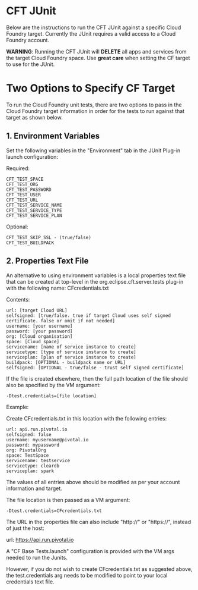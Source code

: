 
# CFT JUnit
  Below are the instructions to run the CFT JUnit against a specific Cloud Foundry target.
  Currently the JUnit requires a valid access to a Cloud Foundry account.

  **WARNING**: Running the CFT JUnit will **DELETE** all apps and services from the target Cloud Foundry space. Use **great care** when setting the CF target
  to use for the JUnit.

# Two Options to Specify CF Target
  To run the Cloud Foundry unit tests, there are two options to pass in the Cloud Foundry target information in order for the
  tests to run against that target as shown below.

## 1. Environment Variables
  Set the following variables in the "Environment" tab in the JUnit Plug-in launch configuration:

  Required:
  
  ```
  CFT_TEST_SPACE
  CFT_TEST_ORG
  CFT_TEST_PASSWORD
  CFT_TEST_USER
  CFT_TEST_URL
  CFT_TEST_SERVICE_NAME
  CFT_TEST_SERVICE_TYPE
  CFT_TEST_SERVICE_PLAN
  ```

  Optional:
  ```
  CFT_TEST_SKIP_SSL - (true/false)
  CFT_TEST_BUILDPACK
  ```
  
## 2. Properties Text File
  An alternative to using environment variables is a local properties text file that can be created at top-level in the org.eclipse.cft.server.tests plug-in with the following name:
  CFcredentials.txt

  Contents:

  ```
  url: [target Cloud URL]
  selfsigned: [true/false. true if target Cloud uses self signed certificate. false or omit if not needed]
  username: [your username]
  password: [your password]
  org: [Cloud organisation]
  space: [Cloud space]
  servicename: [name of service instance to create]
  servicetype: [type of service instance to create]
  serviceplan: [plan of service instance to create]
  buildpack: [OPTIONAL - buildpack name or URL]
  selfsigned: [OPTIONAL - true/false - trust self signed certificate]
  ```

  If the file is created elsewhere, then the full path location of the file should also  be specified by the VM argument:

  ```
  -Dtest.credentials=[file location]
  ```


  Example:

  Create CFcredentials.txt in this location with the following entries:

  ```
  url: api.run.pivotal.io
  selfsigned: false
  username: myusername@pivotal.io
  password: mypassword
  org: PivotalOrg
  space: TestSpace
  servicename: testservice
  servicetype: cleardb
  serviceplan: spark
  ```


  The values of all entries above should be modified as per your account information and target.

  The file location is then passed as a VM argument:

  ```
  -Dtest.credentials=CFcredentials.txt
  ```

  The URL in the properties file can also include "http://" or "https://", instead of just the host:

  url: https://api.run.pivotal.io


  A "CF Base Tests.launch" configuration is provided with the VM args needed to run the Junits.

  However, if you do not wish to create CFcredentials.txt as suggested above, the test.credentials arg needs to be modified to point to your local credentials text file.